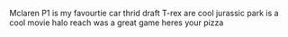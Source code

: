 Mclaren P1 is my favourtie car
thrid draft T-rex are cool
jurassic park is a cool movie
halo reach was a great game
heres your pizza
